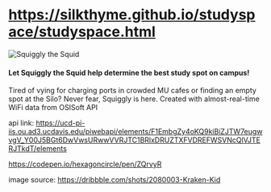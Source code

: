 # https://silkthyme.github.io/studyspace/studyspace.html
![Squiggly the Squid](https://github.com/silkthyme/studyspace/master/blob/krakenkid.png)

#### Let Squiggly the Squid help determine the best study spot on campus! 

Tired of vying for charging ports in crowded MU cafes or finding an empty spot at the Silo? Never fear, Squiggly is here. Created with almost-real-time WiFi data from OSISoft API

api link: https://ucd-pi-iis.ou.ad3.ucdavis.edu/piwebapi/elements/F1EmbgZy4oKQ9kiBiZJTW7eugwvgV_Y00J5BGt6DwVwsURwwVVRJTC1BRlxDRUZTXFVDREFWSVNcQlVJTERJTkdT/elements

https://codepen.io/hexagoncircle/pen/ZQrvyR

image source: https://dribbble.com/shots/2080003-Kraken-Kid
